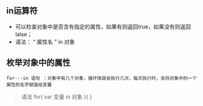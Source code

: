 ## in运算符 
- 可以检查对象中是否含有指定的属性，如果有则返回true，如果没有则返回lalse；
- 语法： “ 属性名 ”  in 对象 
## 枚举对象中的属性
    for···in 语句 ：对象中有几个对象，循环体就会执行几次，每次执行时，会将对象中的一个属性的名字赋值给变量
>语法 for( var 变量 in 对象 ){
}



